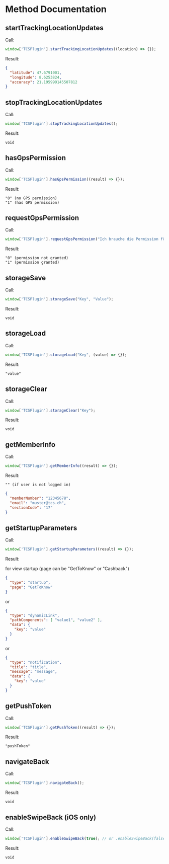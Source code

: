 # Method Documentation
## startTrackingLocationUpdates

Call:
```typescript
window['TCSPlugin'].startTrackingLocationUpdates((location) => {});
```

Result:
```json
{
  "latitude": 47.6791001,
  "longitude": 8.6253824,
  "accuracy": 21.195999145507812
}
```

## stopTrackingLocationUpdates

Call:
```javascript
window['TCSPlugin'].stopTrackingLocationUpdates();
```

Result:
```
void
```

## hasGpsPermission

Call:
```typescript
window['TCSPlugin'].hasGpsPermission((result) => {});
```

Result:
```
"0" (no GPS permission)
"1" (has GPS permission)
```

## requestGpsPermission

Call:
```typescript
window['TCSPlugin'].requestGpsPermission("Ich brauche die Permission für...", (result) => {});
```

Result:
```
"0" (permission not granted)
"1" (permission granted)
```

## storageSave

Call:
```typescript
window['TCSPlugin'].storageSave("Key", "Value");
```

Result:
```
void
```

## storageLoad

Call:
```typescript
window['TCSPlugin'].storageLoad("Key", (value) => {});
```

Result:
```
"value"
```

## storageClear

Call:
```typescript
window['TCSPlugin'].storageClear("Key");
```

Result:
```
void
```

## getMemberInfo

Call:
```typescript
window['TCSPlugin'].getMemberInfo((result) => {});
```

Result:
```
"" (if user is not logged in)
```
```json
{
  "memberNumber": "12345678",
  "email": "muster@tcs.ch",
  "sectionCode": "17"
}
```

## getStartupParameters

Call:
```typescript
window['TCSPlugin'].getStartupParameters((result) => {});
```

Result:

for view startup (page can be "GetToKnow" or "Cashback")

```json
{
  "type": "startup",
  "page": "GetToKnow"
}
```

or

```json
{
  "type": "dynamicLink",
  "pathComponents": [ "value1", "value2" ],
  "data": {
    "key": "value"
  }
}
```

or

```json
{
  "type": "notification",
  "title": "title",
  "message": "message",
  "data": {
    "key": "value"
  }
}
```

## getPushToken

Call:
```typescript
window['TCSPlugin'].getPushToken((result) => {});
```

Result:
```
"pushToken"
```

## navigateBack

Call:
```typescript
window['TCSPlugin'].navigateBack();
```

Result:
```
void
```

## enableSwipeBack (iOS only)

Call:
```typescript
window['TCSPlugin'].enableSwipeBack(true); // or .enableSwipeBack(false)
```

Result:
```
void
```
